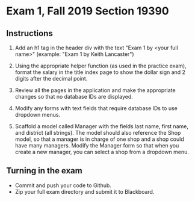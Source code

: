 # Exam 1, Fall 2019 Section 19390

## Instructions

1) Add an h1 tag in the header div with the text "Exam 1 by \<your full name\>" (example: "Exam 1 by Keith Lancaster")

2) Using the appropriate helper function (as used in the practice exam), format the salary in the title index page to show the dollar sign and 2 digits after the decimal point.

3) Review all the pages in the application and make the appropriate changes so that no database IDs are displayed. 

4) Modify any forms with text fields that require database IDs to use dropdown menus.

5) Scaffold a model called Manager with the fields last name, first name, and district (all strings). The model should also reference the Shop model, so that a manager is in charge of one shop and a shop could have many managers. Modify the Manager form so that when you create a new manager, you can select a shop from a dropdown menu.

## Turning in the exam

* Commit and push your code to Github.
* Zip your full exam directory and submit it to Blackboard.

